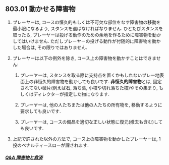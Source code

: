 ## 803.01 動かせる障害物

1. プレーヤーは,
コースの恒久的もしくは不可欠な部位をなす障害物の移動を最小限になるよう,
スタンスを選ばなければなりません.
ひとたびスタンスを取ったら,
プレーヤーは投げる動作のための余地を作るために障害物を動かしてはいけません.
ただしプレーヤーの投げる動作が付随的に障害物を動かした場合は,
その限りではありません.

1. プレーヤーは以下の例外を除き,
コース上の障害物を動かすことはできません:

    1. プレーヤーは,
    スタンスを取る際に支持点を置くかもしれないプレー地表面上の非恒久的障害物を動かしても良いです.
    **非恒久的障害物**とは,
    固定されてない破片(例えば石, 落ち葉, 小枝や切れ落ちた枝)やその集まり,
    もしくはディレクターが指定した物になります.

    1. プレーヤーは,
    他の人たちまたは他の人たちの所有物を,
    移動するように要求しても良いです.

    1. プレーヤーは,
    コースの備品を適切な正しい状態に復元(撤去も含む)しても良いです.

1. 上記で許された以外の方法で,
コース上の障害物を動かしたプレーヤーは,
1投のペナルティースローが課されます.

##### [Q&A 障害物と救済](qa-obs)
